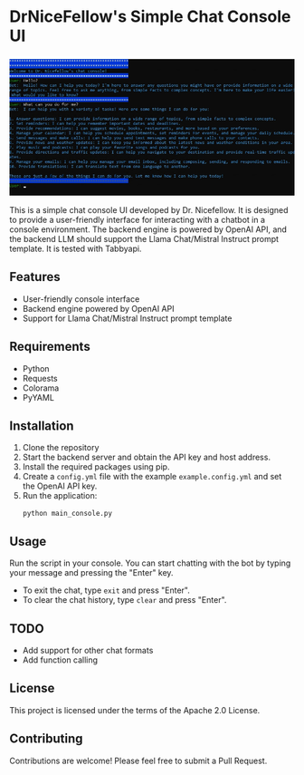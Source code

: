 
# DrNiceFellow's Simple Chat Console UI

![Screenshot](/assets/screenshot.png)

This is a simple chat console UI developed by Dr. Nicefellow. It is designed to provide a user-friendly interface for interacting with a chatbot in a console environment. The backend engine is powered by OpenAI API, and the backend LLM should support the Llama Chat/Mistral Instruct prompt template. It is tested with Tabbyapi.

## Features

- User-friendly console interface
- Backend engine powered by OpenAI API
- Support for Llama Chat/Mistral Instruct prompt template

## Requirements

- Python
- Requests
- Colorama
- PyYAML

## Installation

1. Clone the repository
2. Start the backend server and obtain the API key and host address.
3. Install the required packages using pip.
4. Create a `config.yml` file with the example `example.config.yml` and set the OpenAI API key.
5. Run the application:
   ```
   python main_console.py
   ```

## Usage

Run the script in your console. You can start chatting with the bot by typing your message and pressing the "Enter" key. 

- To exit the chat, type `exit` and press "Enter".
- To clear the chat history, type `clear` and press "Enter".

## TODO

- Add support for other chat formats
- Add function calling

## License

This project is licensed under the terms of the Apache 2.0 License.

## Contributing

Contributions are welcome! Please feel free to submit a Pull Request.
